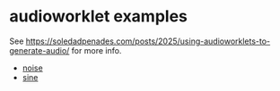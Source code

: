 # audioworklet examples

See https://soledadpenades.com/posts/2025/using-audioworklets-to-generate-audio/ for more info.

* [noise](./noise.html)
* [sine](./sine.html)